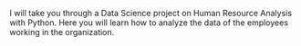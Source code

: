 
 I will take you through a Data Science project on Human Resource Analysis with Python. Here you will learn how to analyze the data of the employees working in the organization.

